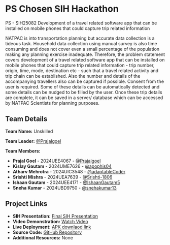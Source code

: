 # PS Chosen SIH Hackathon
PS - SIH25082
Development of a travel related software app that can be installed on mobile phones that could capture trip related information

NATPAC is into transportation planning but accurate data collection is a tideous task. Household data collection using manual survey is also time consuming and does not cover even a small percentage of the population making any planning exercise inadequate. Therefore, the problem statement covers development of a travel related software app that can be installed on mobile phones that could capture trip related information - trip number, origin, time, mode, destination etc - such that a travel related activity and trip chain can be established. Also the number and details of the accompanying travellers also can be captured if possible. Consent from the user is required. Some of these details can be automatically detected and some details can be nudged to be filled by the user. Once these trip details are complete, it can be saved in a server/ database which can be accessed by NATPAC Scientists for planning purposes.

## Team Details

**Team Name:** Unskilled

**Team Leader:** [@Prajalgoel](https://github.com/Prajalgoel)

**Team Members:**
- **Prajal Goel** - 2024UEE4067 - [@Prajalgoel](https://github.com/Prajalgoel)
- **Kislay Gautam** - 2024UME7626 - [@apophis04](https://github.com/apophis04)
- **Atharv Mehrotra** - 2024UIC3548 - [@adaptableCoder](https://github.com/adaptableCoder)
- **Srishti Mishra** - 2024UEA7639 - [@Srishti-1806](https://github.com/Srishti-1806)
- **Ishaan Gautam** - 2024UEE4171 - [@IshaanGautam5](https://github.com/IshaanGautam5)
- **Sneha Kumar** - 2024UBD9750 - [@snehakumar13](https://github.com/snehakumar13)

## Project Links

- **SIH Presentation:** [Final SIH Presentation](https://github.com/adaptableCoder/Team-Unskilled-SIH-Submission/blob/main/files/Internal_PPT_Unskilled.pdf)
- **Video Demonstration:** [Watch Video](https://youtu.be/6-G3IjaYvUs?si=7tpTER83uTeJo2cM)
- **Live Deployment:** [APK downlaod link](https://expo.dev/accounts/prajalgoel/projects/yatra/builds/e4536ac9-51a9-448a-ae57-4042e0744c53)
- **Source Code:** [GitHub Repository](https://github.com/adaptableCoder/Team-Unskilled-SIH-Submission.git)
- **Additional Resources:** None
